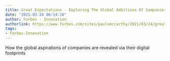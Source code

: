 ```yaml
---
title: Great Expectations - Exploring The Global Ambitions Of Companies Via  Web Data
date: "2021-03-24 06:14:16"
author: Forbes - Innovation
authorlink: https://www.forbes.com/sites/paulxmccarthy/2021/03/24/great-expectations/
tags:
- Forbes-Innovation
---
```

How the global aspirations of companies are revealed via their digital footprints